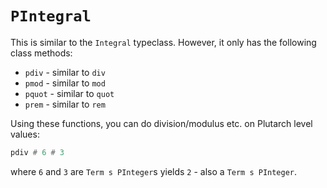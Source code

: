 # `PIntegral`

This is similar to the `Integral` typeclass. However, it only has the following class methods:

- `pdiv` - similar to `div`
- `pmod` - similar to `mod`
- `pquot` - similar to `quot`
- `prem` - similar to `rem`

Using these functions, you can do division/modulus etc. on Plutarch level values:

```hs
pdiv # 6 # 3
```

where `6` and `3` are `Term s PInteger`s yields `2` - also a `Term s PInteger`.
